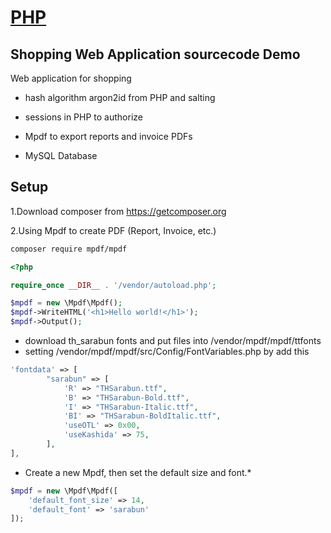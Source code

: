 # [PHP](https://www.php.net/)
## Shopping Web Application sourcecode Demo
Web application for shopping

* hash algorithm argon2id from PHP and salting

* sessions in PHP to authorize

* Mpdf to export reports and invoice PDFs

* MySQL Database

## Setup 
1.Download composer from https://getcomposer.org

2.Using Mpdf to create PDF (Report, Invoice, etc.)

```bash
composer require mpdf/mpdf
```

```php
<?php

require_once __DIR__ . '/vendor/autoload.php';

$mpdf = new \Mpdf\Mpdf();
$mpdf->WriteHTML('<h1>Hello world!</h1>');
$mpdf->Output();
```
* download th_sarabun fonts and put files into /vendor/mpdf/mpdf/ttfonts
* setting /vendor/mpdf/mpdf/src/Config/FontVariables.php by add this

```php
'fontdata' => [
		"sarabun" => [
			'R' => "THSarabun.ttf",
			'B' => "THSarabun-Bold.ttf",
			'I' => "THSarabun-Italic.ttf",
			'BI' => "THSarabun-BoldItalic.ttf",
			'useOTL' => 0x00,
			'useKashida' => 75,
		],
],
```

* Create a new Mpdf, then set the default size and font.* 

```php
$mpdf = new \Mpdf\Mpdf([
    'default_font_size' => 14,
    'default_font' => 'sarabun'
]);
```






